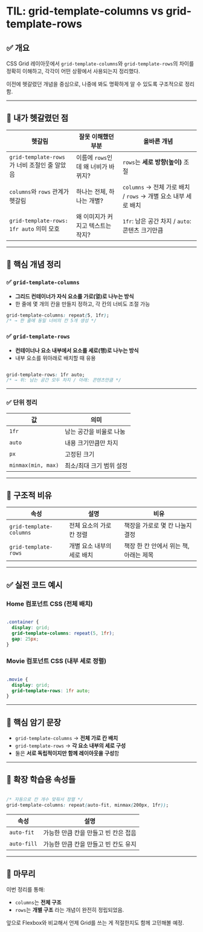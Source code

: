 TIL: grid-template-columns vs grid-template-rows
===

## ✅ 개요

CSS Grid 레이아웃에서 `grid-template-columns`와 `grid-template-rows`의 차이를 정확히 이해하고, 각각이 어떤 상황에서 사용되는지 정리했다.

이전에 헷갈렸던 개념을 중심으로, 나중에 봐도 명확하게 알 수 있도록 구조적으로 정리함.

---

## 🧩 내가 헷갈렸던 점

| 헷갈림 | 잘못 이해했던 부분 | 올바른 개념 |
| --- | --- | --- |
| `grid-template-rows`가 너비 조절인 줄 알았음 | 이름에 `rows`인데 왜 너비가 바뀌지? | `rows`는 **세로 방향(높이)** 조절 |
| `columns`와 `rows` 관계가 헷갈림 | 하나는 전체, 하나는 개별? | `columns` → 전체 가로 배치 / `rows` → 개별 요소 내부 세로 배치 |
| `grid-template-rows: 1fr auto` 의미 모호 | 왜 이미지가 커지고 텍스트는 작지? | `1fr`: 남은 공간 차지 / `auto`: 콘텐츠 크기만큼 |

---

## 🧠 핵심 개념 정리

### ✅ `grid-template-columns`

- **그리드 컨테이너가 자식 요소를 가로(열)로 나누는 방식**
- 한 줄에 몇 개의 칸을 만들지 정하고, 각 칸의 너비도 조절 가능

```css
grid-template-columns: repeat(5, 1fr);
/* → 한 줄에 동일 너비의 칸 5개 생성 */

```

### ✅ `grid-template-rows`

- **컨테이너나 요소 내부에서 요소를 세로(행)로 나누는 방식**
- 내부 요소를 위아래로 배치할 때 유용

```css

grid-template-rows: 1fr auto;
/* → 위: 남는 공간 모두 차지 / 아래: 콘텐츠만큼 */

```

---

### ✅ 단위 정리

| 값 | 의미 |
| --- | --- |
| `1fr` | 남는 공간을 비율로 나눔 |
| `auto` | 내용 크기만큼만 차지 |
| `px` | 고정된 크기 |
| `minmax(min, max)` | 최소/최대 크기 범위 설정 |

---

## 🎯 구조적 비유

| 속성 | 설명 | 비유 |
| --- | --- | --- |
| `grid-template-columns` | 전체 요소의 가로 칸 정렬 | 책장을 가로로 몇 칸 나눌지 결정 |
| `grid-template-rows` | 개별 요소 내부의 세로 배치 | 책장 한 칸 안에서 위는 책, 아래는 제목 |

---

## ✅ 실전 코드 예시

### Home 컴포넌트 CSS (전체 배치)

```css

.container {
  display: grid;
  grid-template-columns: repeat(5, 1fr);
  gap: 25px;
}

```

### Movie 컴포넌트 CSS (내부 세로 정렬)

```css

.movie {
  display: grid;
  grid-template-rows: 1fr auto;
}

```

---

## 💬 핵심 암기 문장

- `grid-template-columns` → **전체 가로 칸 배치**
- `grid-template-rows` → **각 요소 내부의 세로 구성**
- 둘은 **서로 독립적이지만 함께 레이아웃을 구성**함

---

## 📌 확장 학습용 속성들

```css

/* 자동으로 칸 개수 맞춰서 정렬 */
grid-template-columns: repeat(auto-fit, minmax(200px, 1fr));

```

| 속성 | 설명 |
| --- | --- |
| `auto-fit` | 가능한 만큼 칸을 만들고 빈 칸은 접음 |
| `auto-fill` | 가능한 만큼 칸을 만들고 빈 칸도 유지 |

---

## 🧠 마무리

이번 정리를 통해:

- `columns`는 **전체 구조**
- `rows`는 **개별 구조**
라는 개념이 완전히 정립되었음.

앞으로 Flexbox와 비교해서 언제 Grid를 쓰는 게 적절한지도 함께 고민해볼 예정.